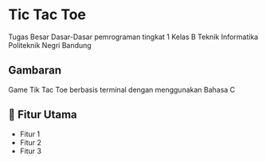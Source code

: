 # Tic Tac Toe

Tugas Besar Dasar-Dasar pemrograman tingkat 1 Kelas B Teknik Informatika Politeknik Negri Bandung 

## Gambaran

Game Tik Tac Toe berbasis terminal dengan menggunakan Bahasa C

## 🚀 Fitur Utama

- Fitur 1
- Fitur 2
- Fitur 3
